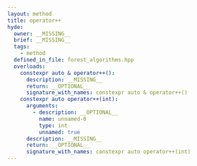 ```yaml
---
layout: method
title: operator++
hyde:
  owner: __MISSING__
  brief: __MISSING__
  tags:
    - method
  defined_in_file: forest_algorithms.hpp
  overloads:
    constexpr auto & operator++():
      description: __MISSING__
      return: __OPTIONAL__
      signature_with_names: constexpr auto & operator++()
    constexpr auto operator++(int):
      arguments:
        - description: __OPTIONAL__
          name: unnamed-0
          type: int
          unnamed: true
      description: __MISSING__
      return: __OPTIONAL__
      signature_with_names: constexpr auto operator++(int)
---
```

